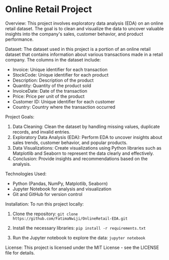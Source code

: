 # Online Retail Project 

Overview:
This project involves exploratory data analysis (EDA) on an online retail dataset. The goal is to clean and visualize the data to uncover valuable insights into the company's sales, customer behavior, and product performance.

Dataset:
The dataset used in this project is a portion of an online retail dataset that contains information about various transactions made in a retail company. The columns in the dataset include:

- Invoice: Unique identifier for each transaction
- StockCode: Unique identifier for each product
- Description: Description of the product
- Quantity: Quantity of the product sold
- InvoiceDate: Date of the transaction
- Price: Price per unit of the product
- Customer ID: Unique identifier for each customer
- Country: Country where the transaction occurred

Project Goals:
1. Data Cleaning: Clean the dataset by handling missing values, duplicate records, and invalid entries.
2. Exploratory Data Analysis (EDA): Perform EDA to uncover insights about sales trends, customer behavior, and popular products.
3. Data Visualizations: Create visualizations using Python libraries such as Matplotlib and Seaborn to represent the data clearly and effectively.
4. Conclusion: Provide insights and recommendations based on the analysis.

Technologies Used:
- Python (Pandas, NumPy, Matplotlib, Seaborn)
- Jupyter Notebook for analysis and visualization
- Git and GitHub for version control

Installation:
To run this project locally:

1. Clone the repository:
   `git clone https://github.com/FatimaNwiji/OnlineRetail-EDA.git`

2. Install the necessary libraries:
   `pip install -r requirements.txt`

3. Run the Jupyter notebook to explore the data:
   `jupyter notebook`

License:
This project is licensed under the MIT License - see the LICENSE file for details.
